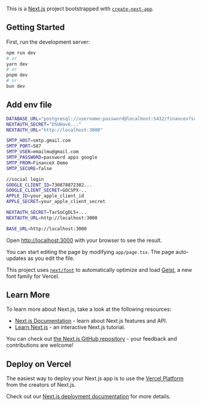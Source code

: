 This is a [Next.js](https://nextjs.org) project bootstrapped with [`create-next-app`](https://nextjs.org/docs/app/api-reference/cli/create-next-app).

## Getting Started

First, run the development server:

```bash
npm run dev
# or
yarn dev
# or
pnpm dev
# or
bun dev
```

## Add env file

```bash
DATABASE_URL="postgresql://username:password@localhost:5432/financex?schema=public"
NEXTAUTH_SECRET="D5UHav6..."
NEXTAUTH_URL="http://localhost:3000"

SMTP_HOST=smtp.gmail.com
SMTP_PORT=587
SMTP_USER=emailmu@gmail.com
SMTP_PASSWORD=password apps google
SMTP_FROM=FinanceX Demo
SMTP_SECURE=false

//social login
GOOGLE_CLIENT_ID=730878872302...
GOOGLE_CLIENT_SECRET=GOCSPX-..
APPLE_ID=your_apple_client_id
APPLE_SECRET=your_apple_client_secret

NEXTAUTH_SECRET=TarSoCgDL5+...
NEXTAUTH_URL=http://localhost:3000

BASE_URL=http://localhost:3000
```
Open [http://localhost:3000](http://localhost:3000) with your browser to see the result.

You can start editing the page by modifying `app/page.tsx`. The page auto-updates as you edit the file.

This project uses [`next/font`](https://nextjs.org/docs/app/building-your-application/optimizing/fonts) to automatically optimize and load [Geist](https://vercel.com/font), a new font family for Vercel.

## Learn More

To learn more about Next.js, take a look at the following resources:

- [Next.js Documentation](https://nextjs.org/docs) - learn about Next.js features and API.
- [Learn Next.js](https://nextjs.org/learn) - an interactive Next.js tutorial.

You can check out [the Next.js GitHub repository](https://github.com/vercel/next.js) - your feedback and contributions are welcome!

## Deploy on Vercel

The easiest way to deploy your Next.js app is to use the [Vercel Platform](https://vercel.com/new?utm_medium=default-template&filter=next.js&utm_source=create-next-app&utm_campaign=create-next-app-readme) from the creators of Next.js.

Check out our [Next.js deployment documentation](https://nextjs.org/docs/app/building-your-application/deploying) for more details.
